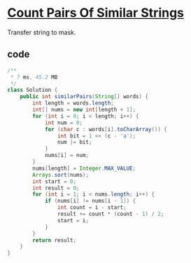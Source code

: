 # [Count Pairs Of Similar Strings](https://leetcode.com/problems/count-pairs-of-similar-strings/)

Transfer string to mask.

## code

```java
/**
 * 7 ms, 45.2 MB
 */
class Solution {
    public int similarPairs(String[] words) {
        int length = words.length;
        int[] nums = new int[length + 1];
        for (int i = 0; i < length; i++) {
            int num = 0;
            for (char c : words[i].toCharArray()) {
                int bit = 1 << (c - 'a');
                num |= bit;
            }
            nums[i] = num;
        }
        nums[length] = Integer.MAX_VALUE;
        Arrays.sort(nums);
        int start = 0;
        int result = 0;
        for (int i = 1; i < nums.length; i++) {
            if (nums[i] != nums[i - 1]) {
                int count = i - start;
                result += count * (count - 1) / 2;
                start = i;
            }
        }
        return result;
    }
}
```
